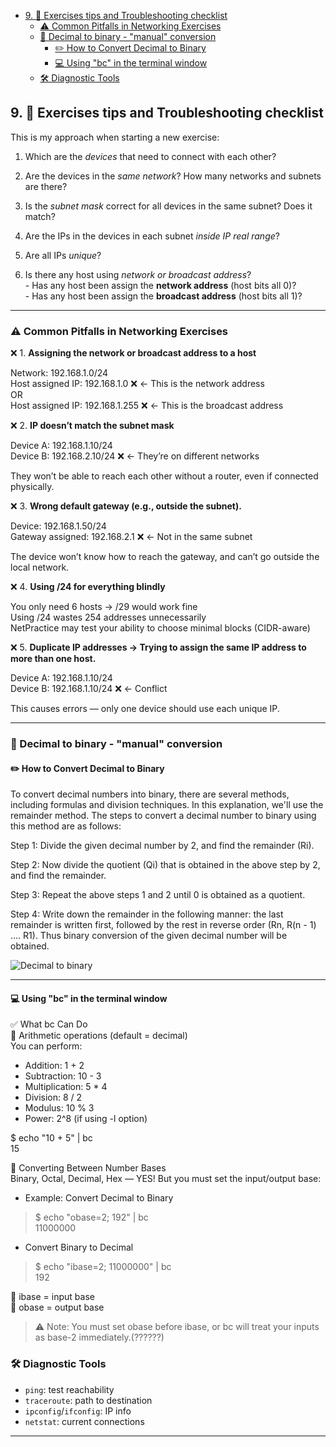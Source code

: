 - [9. 🧯 Exercises tips and Troubleshooting checklist](#9--exercises-tips-and-troubleshooting-checklist)
	- [⚠️ Common Pitfalls in Networking Exercises](#️-common-pitfalls-in-networking-exercises)
	- [🧮 Decimal to binary - "manual" conversion](#-decimal-to-binary---manual-conversion)
		- [✏️ How to Convert Decimal to Binary](#️-how-to-convert-decimal-to-binary)
		- [💻 Using "bc" in the terminal window](#-using-bc-in-the-terminal-window)
	- [🛠️ Diagnostic Tools](#️-diagnostic-tools)

## 9. 🧯 Exercises tips and Troubleshooting checklist

This is my approach when starting a new exercise:   

1. Which are the *devices* that need to connect with each other?  
   
2. Are the devices in the *same network*? How many networks and subnets are there?  
   
3. Is the *subnet mask* correct for all devices in the same subnet? Does it match?  
   
4. Are the IPs in the devices in each subnet *inside IP real range*?  
   
5. Are all IPs *unique*?  
   
6. Is there any host using *network or broadcast address*?  
          - Has any host been assign the **network address** (host bits all 0)?  
           - Has any host been assign the **broadcast address** (host bits all 1)?  


--- 

### ⚠️ Common Pitfalls in Networking Exercises

❌ 1. **Assigning the network or broadcast address to a host** 
  
Network: 192.168.1.0/24  
Host assigned IP: 192.168.1.0 ❌ ← This is the network address  
OR  
Host assigned IP: 192.168.1.255 ❌ ← This is the broadcast address  

❌ 2. **IP doesn’t match the subnet mask**  
  
Device A: 192.168.1.10/24  
Device B: 192.168.2.10/24 ❌ ← They’re on different networks  
  
They won’t be able to reach each other without a router, even if connected physically.  

❌ 3. **Wrong default gateway (e.g., outside the subnet).**  
  
Device: 192.168.1.50/24  
Gateway assigned: 192.168.2.1 ❌ ← Not in the same subnet  
  
The device won’t know how to reach the gateway, and can’t go outside the local network.  

❌ 4. **Using /24 for everything blindly**  
  
You only need 6 hosts → /29 would work fine   
Using /24 wastes 254 addresses unnecessarily    
NetPractice may test your ability to choose minimal blocks (CIDR-aware)  
  
❌ 5. **Duplicate IP addresses -> Trying to assign the same IP address to more than one host.**  
  
Device A: 192.168.1.10/24  
Device B: 192.168.1.10/24 ❌ ← Conflict  
  
This causes errors — only one device should use each unique IP.  

---

### 🧮 Decimal to binary - "manual" conversion

#### ✏️ How to Convert Decimal to Binary
To convert decimal numbers into binary, there are several methods, including formulas and division techniques. In this explanation, we'll use the remainder method. The steps to convert a decimal number to binary using this method are as follows:

Step 1: Divide the given decimal number by 2, and find the remainder (Ri).

Step 2: Now divide the quotient (Qi) that is obtained in the above step by 2, and find the remainder.

Step 3: Repeat the above steps 1 and 2 until 0 is obtained as a quotient.

Step 4: Write down the remainder in the following manner: the last remainder is written first, followed by the rest in reverse order (Rn, R(n - 1) .... R1). Thus binary conversion of the given decimal number will be obtained.

![Decimal to binary](https://media.geeksforgeeks.org/wp-content/uploads/20230905164644/17-in-Binary.png)

---

#### 💻 Using "bc" in the terminal window
✅ What bc Can Do  
🔢 Arithmetic operations (default = decimal)  
You can perform:  
- Addition: 1 + 2  
- Subtraction: 10 - 3  
- Multiplication: 5 * 4  
- Division: 8 / 2  
- Modulus: 10 % 3  
- Power: 2^8 (if using -l option)
  
$ echo "10 + 5" | bc  
15  

🔁 Converting Between Number Bases   
Binary, Octal, Decimal, Hex — YES! But you must set the input/output base:  
- Example: Convert Decimal to Binary  
> $ echo "obase=2; 192" | bc  
> 11000000
- Convert Binary to Decimal  
> $ echo "ibase=2; 11000000" | bc  
> 192  


🧠 ibase = input base  
🧠 obase = output base  

> ⚠️ Note: You must set obase before ibase, or bc will treat your inputs as base-2 immediately.(??????)

### 🛠️ Diagnostic Tools

- `ping`: test reachability
- `traceroute`: path to destination
- `ipconfig`/`ifconfig`: IP info
- `netstat`: current connections

---